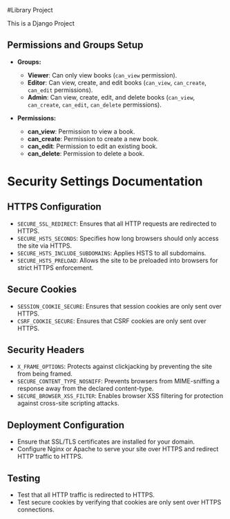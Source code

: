 #Library Project

This is a Django Project

## Permissions and Groups Setup

- **Groups:**
  - **Viewer**: Can only view books (`can_view` permission).
  - **Editor**: Can view, create, and edit books (`can_view`, `can_create`, `can_edit` permissions).
  - **Admin**: Can view, create, edit, and delete books (`can_view`, `can_create`, `can_edit`, `can_delete` permissions).

- **Permissions:**
  - **can_view**: Permission to view a book.
  - **can_create**: Permission to create a new book.
  - **can_edit**: Permission to edit an existing book.
  - **can_delete**: Permission to delete a book.

# Security Settings Documentation

## HTTPS Configuration
- `SECURE_SSL_REDIRECT`: Ensures that all HTTP requests are redirected to HTTPS.
- `SECURE_HSTS_SECONDS`: Specifies how long browsers should only access the site via HTTPS.
- `SECURE_HSTS_INCLUDE_SUBDOMAINS`: Applies HSTS to all subdomains.
- `SECURE_HSTS_PRELOAD`: Allows the site to be preloaded into browsers for strict HTTPS enforcement.

## Secure Cookies
- `SESSION_COOKIE_SECURE`: Ensures that session cookies are only sent over HTTPS.
- `CSRF_COOKIE_SECURE`: Ensures that CSRF cookies are only sent over HTTPS.

## Security Headers
- `X_FRAME_OPTIONS`: Protects against clickjacking by preventing the site from being framed.
- `SECURE_CONTENT_TYPE_NOSNIFF`: Prevents browsers from MIME-sniffing a response away from the declared content-type.
- `SECURE_BROWSER_XSS_FILTER`: Enables browser XSS filtering for protection against cross-site scripting attacks.

## Deployment Configuration
- Ensure that SSL/TLS certificates are installed for your domain.
- Configure Nginx or Apache to serve your site over HTTPS and redirect HTTP traffic to HTTPS.

## Testing
- Test that all HTTP traffic is redirected to HTTPS.
- Test secure cookies by verifying that cookies are only sent over HTTPS connections.
